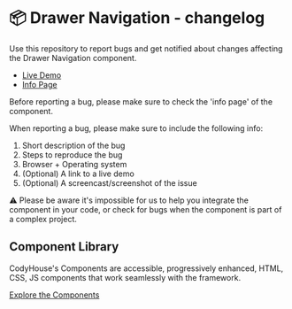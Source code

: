 # 📦 Drawer Navigation - changelog

Use this repository to report bugs and get notified about changes affecting the Drawer Navigation component.

- [Live Demo](https://codyhouse.co/ds/components/app/drawer-navigation)
- [Info Page](https://codyhouse.co/ds/components/info/drawer-navigation)

Before reporting a bug, please make sure to check the 'info page' of the component. 

When reporting a bug, please make sure to include the following info:

1. Short description of the bug
2. Steps to reproduce the bug
3. Browser + Operating system
4. (Optional) A link to a live demo
5. (Optional) A screencast/screenshot of the issue

⚠️ Please be aware it's impossible for us to help you integrate the component in your code, or check for bugs when the component is part of a complex project.

## Component Library

CodyHouse's Components are accessible, progressively enhanced, HTML, CSS, JS components that work seamlessly with the framework.

[Explore the Components](https://codyhouse.co/ds/components)
